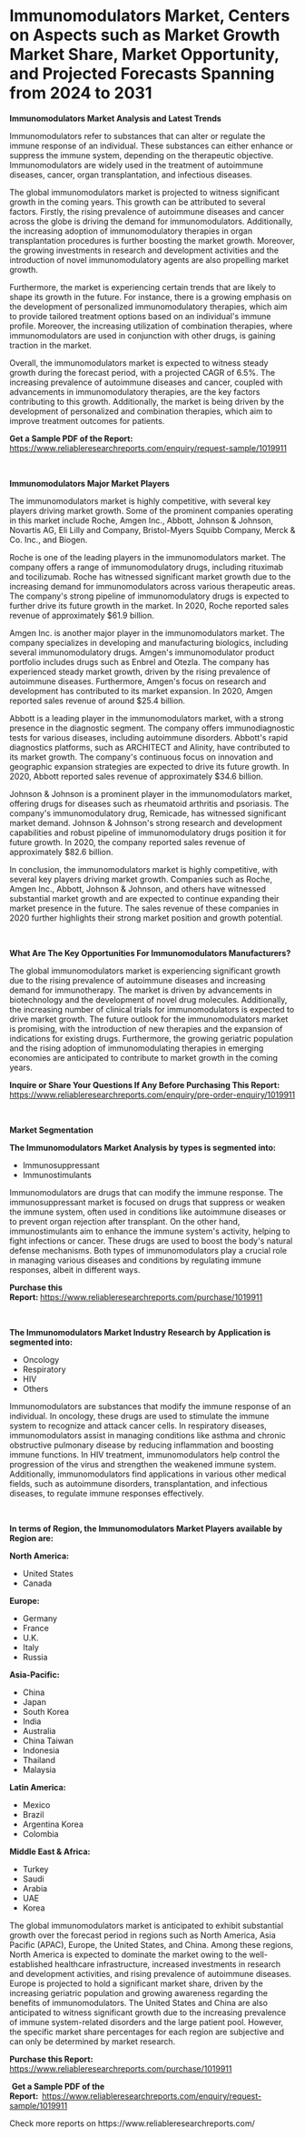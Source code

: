 <p><h1>Immunomodulators Market, Centers on Aspects such as Market Growth Market Share, Market Opportunity, and Projected Forecasts Spanning from 2024 to 2031</h1></p><p><strong>Immunomodulators Market Analysis and Latest Trends</strong></p>
<p><p>Immunomodulators refer to substances that can alter or regulate the immune response of an individual. These substances can either enhance or suppress the immune system, depending on the therapeutic objective. Immunomodulators are widely used in the treatment of autoimmune diseases, cancer, organ transplantation, and infectious diseases.</p><p>The global immunomodulators market is projected to witness significant growth in the coming years. This growth can be attributed to several factors. Firstly, the rising prevalence of autoimmune diseases and cancer across the globe is driving the demand for immunomodulators. Additionally, the increasing adoption of immunomodulatory therapies in organ transplantation procedures is further boosting the market growth. Moreover, the growing investments in research and development activities and the introduction of novel immunomodulatory agents are also propelling market growth.</p><p>Furthermore, the market is experiencing certain trends that are likely to shape its growth in the future. For instance, there is a growing emphasis on the development of personalized immunomodulatory therapies, which aim to provide tailored treatment options based on an individual's immune profile. Moreover, the increasing utilization of combination therapies, where immunomodulators are used in conjunction with other drugs, is gaining traction in the market.</p><p>Overall, the immunomodulators market is expected to witness steady growth during the forecast period, with a projected CAGR of 6.5%. The increasing prevalence of autoimmune diseases and cancer, coupled with advancements in immunomodulatory therapies, are the key factors contributing to this growth. Additionally, the market is being driven by the development of personalized and combination therapies, which aim to improve treatment outcomes for patients.</p></p>
<p><strong>Get a Sample PDF of the Report:&nbsp;</strong> <a href="https://www.reliableresearchreports.com/enquiry/request-sample/1019911">https://www.reliableresearchreports.com/enquiry/request-sample/1019911</a></p>
<p>&nbsp;</p>
<p><strong>Immunomodulators Major Market Players</strong></p>
<p><p>The immunomodulators market is highly competitive, with several key players driving market growth. Some of the prominent companies operating in this market include Roche, Amgen Inc., Abbott, Johnson & Johnson, Novartis AG, Eli Lilly and Company, Bristol-Myers Squibb Company, Merck & Co. Inc., and Biogen.</p><p>Roche is one of the leading players in the immunomodulators market. The company offers a range of immunomodulatory drugs, including rituximab and tocilizumab. Roche has witnessed significant market growth due to the increasing demand for immunomodulators across various therapeutic areas. The company's strong pipeline of immunomodulatory drugs is expected to further drive its future growth in the market. In 2020, Roche reported sales revenue of approximately $61.9 billion.</p><p>Amgen Inc. is another major player in the immunomodulators market. The company specializes in developing and manufacturing biologics, including several immunomodulatory drugs. Amgen's immunomodulator product portfolio includes drugs such as Enbrel and Otezla. The company has experienced steady market growth, driven by the rising prevalence of autoimmune diseases. Furthermore, Amgen's focus on research and development has contributed to its market expansion. In 2020, Amgen reported sales revenue of around $25.4 billion.</p><p>Abbott is a leading player in the immunomodulators market, with a strong presence in the diagnostic segment. The company offers immunodiagnostic tests for various diseases, including autoimmune disorders. Abbott's rapid diagnostics platforms, such as ARCHITECT and Alinity, have contributed to its market growth. The company's continuous focus on innovation and geographic expansion strategies are expected to drive its future growth. In 2020, Abbott reported sales revenue of approximately $34.6 billion.</p><p>Johnson & Johnson is a prominent player in the immunomodulators market, offering drugs for diseases such as rheumatoid arthritis and psoriasis. The company's immunomodulatory drug, Remicade, has witnessed significant market demand. Johnson & Johnson's strong research and development capabilities and robust pipeline of immunomodulatory drugs position it for future growth. In 2020, the company reported sales revenue of approximately $82.6 billion.</p><p>In conclusion, the immunomodulators market is highly competitive, with several key players driving market growth. Companies such as Roche, Amgen Inc., Abbott, Johnson & Johnson, and others have witnessed substantial market growth and are expected to continue expanding their market presence in the future. The sales revenue of these companies in 2020 further highlights their strong market position and growth potential.</p></p>
<p>&nbsp;</p>
<p><strong>What Are The Key Opportunities For Immunomodulators Manufacturers?</strong></p>
<p><p>The global immunomodulators market is experiencing significant growth due to the rising prevalence of autoimmune diseases and increasing demand for immunotherapy. The market is driven by advancements in biotechnology and the development of novel drug molecules. Additionally, the increasing number of clinical trials for immunomodulators is expected to drive market growth. The future outlook for the immunomodulators market is promising, with the introduction of new therapies and the expansion of indications for existing drugs. Furthermore, the growing geriatric population and the rising adoption of immunomodulating therapies in emerging economies are anticipated to contribute to market growth in the coming years.</p></p>
<p><strong>Inquire or Share Your Questions If Any Before Purchasing This Report:</strong> <a href="https://www.reliableresearchreports.com/enquiry/pre-order-enquiry/1019911">https://www.reliableresearchreports.com/enquiry/pre-order-enquiry/1019911</a></p>
<p>&nbsp;</p>
<p><strong>Market Segmentation</strong></p>
<p><strong>The Immunomodulators Market Analysis by types is segmented into:</strong></p>
<p><ul><li>Immunosuppressant</li><li>Immunostimulants</li></ul></p>
<p><p>Immunomodulators are drugs that can modify the immune response. The immunosuppressant market is focused on drugs that suppress or weaken the immune system, often used in conditions like autoimmune diseases or to prevent organ rejection after transplant. On the other hand, immunostimulants aim to enhance the immune system's activity, helping to fight infections or cancer. These drugs are used to boost the body's natural defense mechanisms. Both types of immunomodulators play a crucial role in managing various diseases and conditions by regulating immune responses, albeit in different ways.</p></p>
<p><strong>Purchase this Report:&nbsp;</strong><a href="https://www.reliableresearchreports.com/purchase/1019911">https://www.reliableresearchreports.com/purchase/1019911</a></p>
<p>&nbsp;</p>
<p><strong>The Immunomodulators Market Industry Research by Application is segmented into:</strong></p>
<p><ul><li>Oncology</li><li>Respiratory</li><li>HIV</li><li>Others</li></ul></p>
<p><p>Immunomodulators are substances that modify the immune response of an individual. In oncology, these drugs are used to stimulate the immune system to recognize and attack cancer cells. In respiratory diseases, immunomodulators assist in managing conditions like asthma and chronic obstructive pulmonary disease by reducing inflammation and boosting immune functions. In HIV treatment, immunomodulators help control the progression of the virus and strengthen the weakened immune system. Additionally, immunomodulators find applications in various other medical fields, such as autoimmune disorders, transplantation, and infectious diseases, to regulate immune responses effectively.</p></p>
<p>&nbsp;</p>
<p><strong>In terms of Region, the Immunomodulators Market Players available by Region are:</strong></p>
<p>
    <p> <strong> North America: </strong>
        <ul>
            <li>United States</li>
            <li>Canada</li>
        </ul>
        </p> 
    <p> <strong> Europe: </strong>
        <ul>
            <li>Germany</li>
            <li>France</li>
            <li>U.K.</li>
            <li>Italy</li>
            <li>Russia</li>
        </ul>
        </p> 
    <p> <strong> Asia-Pacific: </strong>
        <ul>
            <li>China</li>
            <li>Japan</li>
            <li>South Korea</li>
            <li>India</li>
            <li>Australia</li>
            <li>China Taiwan</li>
            <li>Indonesia</li>
            <li>Thailand</li>
            <li>Malaysia</li>
        </ul>
        </p> 
    <p> <strong> Latin America: </strong>
        <ul>
            <li>Mexico</li>
            <li>Brazil</li>
            <li>Argentina Korea</li>
            <li>Colombia</li>
        </ul>
        </p> 
    <p> <strong> Middle East & Africa: </strong>
        <ul>
            <li>Turkey</li>
            <li>Saudi</li>
            <li>Arabia</li>
            <li>UAE</li>
            <li>Korea</li>
        </ul>
    </p>
    </p>
<p><p>The global immunomodulators market is anticipated to exhibit substantial growth over the forecast period in regions such as North America, Asia Pacific (APAC), Europe, the United States, and China. Among these regions, North America is expected to dominate the market owing to the well-established healthcare infrastructure, increased investments in research and development activities, and rising prevalence of autoimmune diseases. Europe is projected to hold a significant market share, driven by the increasing geriatric population and growing awareness regarding the benefits of immunomodulators. The United States and China are also anticipated to witness significant growth due to the increasing prevalence of immune system-related disorders and the large patient pool. However, the specific market share percentages for each region are subjective and can only be determined by market research.</p></p>
<p><strong>Purchase this Report: </strong><a href="https://www.reliableresearchreports.com/purchase/1019911">https://www.reliableresearchreports.com/purchase/1019911</a></p>
<p>&nbsp;<strong>Get a Sample PDF of the Report:&nbsp;&nbsp;</strong><a href="https://www.reliableresearchreports.com/enquiry/request-sample/1019911">https://www.reliableresearchreports.com/enquiry/request-sample/1019911</a></p>
<p><strong></strong></p>
<p>Check more reports on https://www.reliableresearchreports.com/</p>